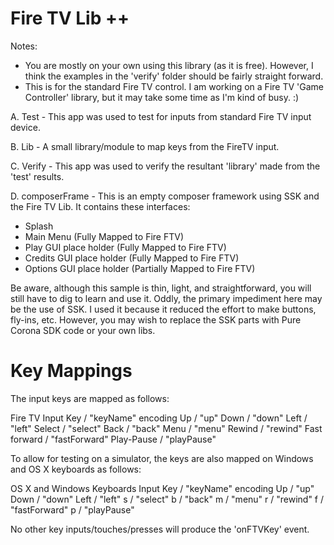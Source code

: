 Fire TV Lib ++
==========================

Notes: 

- You are mostly on your own using this library (as it is free).  However, I think the examples in the 'verify' folder should be fairly straight forward.
- This is for the standard Fire TV control.  I am working on a Fire TV 'Game Controller' library, but it may take some time as I'm kind of busy. :)

A. Test - This app was used to test for inputs from standard Fire TV input device.

B. Lib - A small library/module to map keys from the FireTV input.

C. Verify - This app was used to verify the resultant 'library' made from the 'test' results.

D. composerFrame - This is an empty composer framework using SSK and the Fire TV Lib.  It contains these interfaces:

- Splash
- Main Menu (Fully Mapped to Fire FTV)
- Play GUI place holder (Fully Mapped to Fire FTV)
- Credits GUI place holder (Fully Mapped to Fire FTV)
- Options GUI place holder (Partially Mapped to Fire FTV)

Be aware, although this sample is thin, light, and straightforward, you will still have to dig to learn and use it.  Oddly, the primary impediment here may be the use of SSK.  I used it because it reduced the effort to make buttons, fly-ins, etc. However, you may wish to replace the SSK parts with Pure Corona SDK code or your own libs.  


Key Mappings
==========================
The input keys are mapped as follows:

Fire TV
Input Key    / "keyName" encoding
Up           / "up"
Down         / "down"
Left         / "left"
Select       / "select"
Back         / "back"
Menu         / "menu"
Rewind       / "rewind"
Fast forward / "fastForward"
Play-Pause   / "playPause"

To allow for testing on a simulator, the keys are also mapped on Windows and OS X keyboards as follows:

OS X and Windows Keyboards
Input Key    / "keyName" encoding
Up           / "up"
Down         / "down"
Left         / "left"
s            / "select"
b            / "back"
m            / "menu"
r            / "rewind"
f            / "fastForward"
p            / "playPause"


No other key inputs/touches/presses will produce the 'onFTVKey' event.


